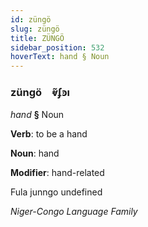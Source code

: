 ```yaml
---
id: züngö
slug: züngö
title: ZÜNGÖ
sidebar_position: 532
hoverText: hand § Noun
---
```


### züngö&emsp;<span kind="abugida">ⱴ̃ʄꜿı</span>

*hand* **§** Noun

**Verb**: to be a hand

**Noun**: hand

**Modifier**: hand-related

Fula junngo undefined

*Niger-Congo Language Family*